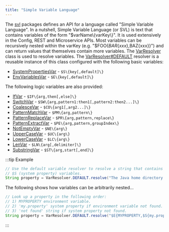 ```yaml
---
title: "Simple Variable Language"
---
```


The [svl](../apidocs/org/apache/juneau/svl.html) packages defines an API for a language called "Simple Variable Language".
In a nutshell, Simple Variable Language (or SVL) is text that contains variables of the form "$varName\{varKey\}".
It is used extensively in the Config, REST and Microservice APIs.
Most variables can be recursively nested within the varKey (e.g. "$FOO\{$BAR\{xxx\},$BAZ\{xxx\}\}")
and can return values that themselves contain more variables.
The [VarResolver](../apidocs/org/apache/juneau/svl/VarResolver.html) class is used to resolve variables.
The [VarResolver#DEFAULT](../apidocs/org/apache/juneau/svl/VarResolver.html#DEFAULT) resolver is a reusable instance of this class
configured with the following basic variables:
- [SystemPropertiesVar](../apidocs/org/apache/juneau/svl/vars/SystemPropertiesVar.html) - `$S\{key[,default]\}`
- [EnvVariablesVar](../apidocs/org/apache/juneau/svl/vars/EnvVariablesVar.html) - `$E\{key[,default]\}`

The following logic variables are also provided:
- [IfVar](../apidocs/org/apache/juneau/svl/vars/IfVar.html) - `$IF\{arg,then[,else]\}`
- [SwitchVar](../apidocs/org/apache/juneau/svl/vars/SwitchVar.html) - `$SW\{arg,pattern1:then1[,pattern2:then2...]\}`
- [CoalesceVar](../apidocs/org/apache/juneau/svl/vars/CoalesceVar.html) - `$CO\{arg1[,arg2...]\}`
- [PatternMatchVar](../apidocs/org/apache/juneau/svl/vars/PatternMatchVar.html) - `$PM\{arg,pattern\}`
- [PatternReplaceVar](../apidocs/org/apache/juneau/svl/vars/PatternReplaceVar.html) - `$PR\{arg,pattern,replace\}`
- [PatternExtractVar](../apidocs/org/apache/juneau/svl/vars/PatternExtractVar.html) - `$PE\{arg,pattern,groupIndex\}`
- [NotEmptyVar](../apidocs/org/apache/juneau/svl/vars/NotEmptyVar.html) - `$NE\{arg\}`
- [UpperCaseVar](../apidocs/org/apache/juneau/svl/vars/UpperCaseVar.html) - `$UC\{arg\}`
- [LowerCaseVar](../apidocs/org/apache/juneau/svl/vars/LowerCaseVar.html) - `$LC\{arg\}`
- [LenVar](../apidocs/org/apache/juneau/svl/vars/LenVar.html) - `$LN\{arg[,delimiter]\}`
- [SubstringVar](../apidocs/org/apache/juneau/svl/vars/SubstringVar.html) - `$ST\{arg,start[,end]\}`

:::tip Example


```java
// Use the default variable resolver to resolve a string that contains
// $S (system property) variables.
String property = VarResolver.DEFAULT.resolve("The Java home directory is $S{java.home}");
```


The following shows how variables can be arbitrarily nested...

```java
// Look up a property in the following order:
// 1) MYPROPERTY environment variable.
// 2) 'my.property' system property if environment variable not found.
// 3) 'not found' string if system property not found.
String property = VarResolver.DEFAULT.resolve("$E{MYPROPERTY,$S{my.property,not found}}");

```

:::
